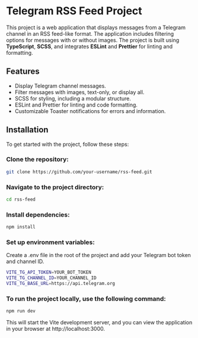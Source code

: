 # Telegram RSS Feed Project

This project is a web application that displays messages from a Telegram channel in an RSS feed-like format. The application includes filtering options for messages with or without images. The project is built using **TypeScript**, **SCSS**, and integrates **ESLint** and **Prettier** for linting and formatting.

## Features

- Display Telegram channel messages.
- Filter messages with images, text-only, or display all.
- SCSS for styling, including a modular structure.
- ESLint and Prettier for linting and code formatting.
- Customizable Toaster notifications for errors and information.

## Installation

To get started with the project, follow these steps:

### Clone the repository:

```bash
git clone https://github.com/your-username/rss-feed.git
```

### Navigate to the project directory:

```bash
cd rss-feed
```

### Install dependencies:

```bash
npm install
```

### Set up environment variables:

Create a .env file in the root of the project and add your Telegram bot token and channel ID.

```bash
VITE_TG_API_TOKEN=YOUR_BOT_TOKEN
VITE_TG_CHANNEL_ID=YOUR_CHANNEL_ID
VITE_TG_BASE_URL=https://api.telegram.org
```

### To run the project locally, use the following command:

```bash
npm run dev
```

This will start the Vite development server, and you can view the application in your browser at http://localhost:3000.
